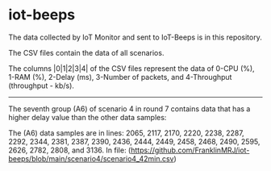 # iot-beeps

The data collected by IoT Monitor and sent to IoT-Beeps is in this repository.

The CSV files contain the data of all scenarios.

The columns |0|1|2|3|4| of the CSV files represent the data of 0-CPU (%), 1-RAM (%), 2-Delay (ms), 3-Number of packets, and 4-Throughput (throughput - kb/s).




--------------------------------------------------------------------------------------------------------------------------------------------------------
The seventh group (A6) of scenario 4 in round 7 contains data that has a higher delay value than the other data samples:

The (A6) data samples are in lines: 2065, 2117, 2170, 2220, 2238, 2287, 2292, 2344, 2381, 2387, 2390, 2436, 2444, 2449, 2458, 2468, 2490, 2595, 2626, 2782, 2808, and 3136. In file: (https://github.com/FranklinMRJ/iot-beeps/blob/main/scenario4/scenario4_42min.csv)
